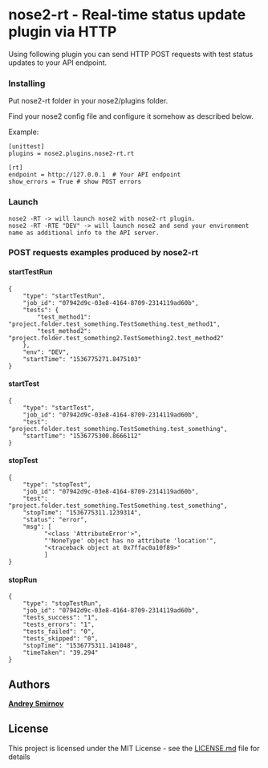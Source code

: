 # nose2-rt - Real-time status update plugin via HTTP

Using following plugin you can send HTTP POST requests with test status updates to your API endpoint.

### Installing

Put nose2-rt folder in your nose2/plugins folder.

Find your nose2 config file and configure it somehow as described below.

Example:

```
[unittest]
plugins = nose2.plugins.nose2-rt.rt

[rt]
endpoint = http://127.0.0.1  # Your API endpoint
show_errors = True # show POST errors
```
### Launch
```
nose2 -RT -> will launch nose2 with nose2-rt plugin.
nose2 -RT -RTE "DEV" -> will launch nose2 and send your environment name as additional info to the API server. 
```

### POST requests examples produced by nose2-rt

#### startTestRun
```
{
	"type": "startTestRun",
	"job_id": "07942d9c-03e8-4164-8709-2314119ad60b",
	"tests": {
		"test_method1": "project.folder.test_something.TestSomething.test_method1",
		"test_method2": "project.folder.test_something2.TestSomething2.test_method2"
	},
	"env": "DEV",
	"startTime": "1536775271.8475103"
}
```
#### startTest
```
{
	"type": "startTest",
	"job_id": "07942d9c-03e8-4164-8709-2314119ad60b",
	"test": "project.folder.test_something.TestSomething.test_something",
	"startTime": "1536775300.8666112"
}
```
#### stopTest
```
{
	"type": "stopTest",
	"job_id": "07942d9c-03e8-4164-8709-2314119ad60b",
	"test": "project.folder.test_something.TestSomething.test_something",
	"stopTime": "1536775311.1239314",
	"status": "error",
	"msg": [
          "<class 'AttributeError'>",
          "'NoneType' object has no attribute 'location'",
          "<traceback object at 0x7ffac0a10f89>"
          ]
}
```
#### stopRun
```
{
	"type": "stopTestRun",
	"job_id": "07942d9c-03e8-4164-8709-2314119ad60b",
	"tests_success": "1",
	"tests_errors": "1",
	"tests_failed": "0",
	"tests_skipped": "0",
	"stopTime": "1536775311.141048",
	"timeTaken": "39.294"
}
```      

## Authors

[**Andrey Smirnov**](https://github.com/and-sm)

## License

This project is licensed under the MIT License - see the [LICENSE.md](LICENSE.md) file for details


